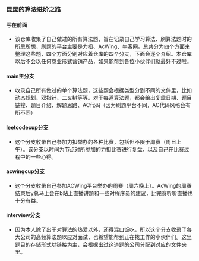 ### 昆昆的算法进阶之路

#### 写在前面

- 该仓库收集了自己做过的所有算法题，旨在记录自己学习算法、刷算法题时的所思所想，刷题的平台主要是力扣、AcWing、牛客网。总共分为四个方面来整理这些题，四个方面分别对应着仓库的四个分支，下面会逐个介绍。本仓库以后不会以任何商业形式营销产品，如果能帮到各位小伙伴们就最好不过啦。

#### main主分支

- 收录自己所有做过的单个算法题，这些题会根据类型分到不同的文件里，比如动态规划、双指针、二叉树等等。对于每道算法题，都会给出复盘日期、题目链接、题目介绍、解题思路、AC代码（因为刷题平台不同，AC代码风格会有所不同）

#### leetcodecup分支

- 这个分支收录自己参加力扣举办的各种比赛，包括但不限于周赛（周日上午）。该分支以时间为节点对所参加的力扣比赛进行复盘，以及自己在比赛过程中的一些心得。

#### acwingcup分支

- 这个分支收录自己参加ACWing平台举办的周赛（周六晚上）。AcWing的周赛结束后y总马上会在b站上直播讲题和一些对程序员的建议，比完赛听听直播也十分有益。

#### interview分支

- 因为本人除了出于对算法的热爱以外，还得混口饭吃，所以这个分支收录了各大公司的高频算法题以应对面试，也希望能帮到正在找工作的小伙伴们。这里题目的存储形式以链接为主，会根据出过这道题的公司分配到对应的文件夹里。
